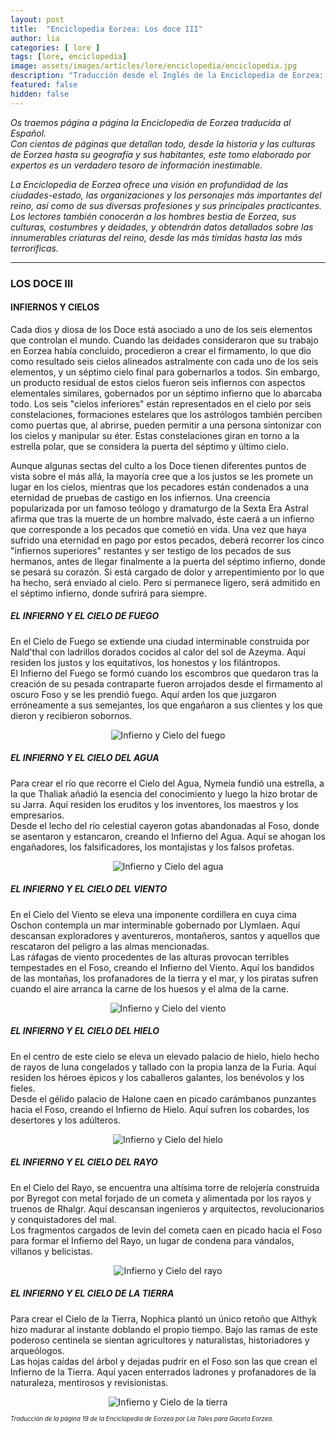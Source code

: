 ```yaml
---
layout: post
title:  "Enciclopedia Eorzea: Los doce III"
author: lia
categories: [ lore ]
tags: [lore, enciclopedia]
image: assets/images/articles/lore/enciclopedia/enciclopedia.jpg
description: "Traducción desde el Inglés de la Enciclopedia de Eorzea: Los doce III"
featured: false
hidden: false
---
```

*Os traemos página a página la Enciclopedia de Eorzea traducida al Español.<br/>
Con cientos de páginas que detallan todo, desde la historia y las culturas de Eorzea hasta su geografía y sus habitantes, este tomo elaborado por expertos es un verdadero tesoro de información inestimable.*

*La Enciclopedia de Eorzea ofrece una visión en profundidad de las ciudades-estado, las organizaciones y los personajes más importantes del reino, así como de sus diversas profesiones y sus principales practicantes. Los lectores también conocerán a los hombres bestia de Eorzea, sus culturas, costumbres y deidades, y obtendrán datos detallados sobre las innumerables criaturas del reino, desde las más tímidas hasta las más terroríficas.*

<hr/>

### LOS DOCE III
#### INFIERNOS Y CIELOS

Cada dios y diosa de los Doce está asociado a uno de los seis elementos que controlan el mundo. Cuando las deidades consideraron que su trabajo en Eorzea había concluido, procedieron a crear el firmamento, lo que dio como resultado seis cielos alineados astralmente con cada uno de los seis elementos, y un séptimo cielo final para gobernarlos a todos. Sin embargo, un producto residual de estos cielos fueron seis infiernos con aspectos elementales similares, gobernados por un séptimo infierno que lo abarcaba todo. Los seis "cielos inferiores" están representados en el cielo por seis constelaciones, formaciones estelares que los astrólogos también perciben como puertas que, al abrirse, pueden permitir a una persona sintonizar con los cielos y manipular su éter. Estas constelaciones giran en torno a la estrella polar, que se considera la puerta del séptimo y último cielo.

Aunque algunas sectas del culto a los Doce tienen diferentes puntos de vista sobre el más allá, la mayoría cree que a los justos se les promete un lugar en los cielos, mientras que los pecadores están condenados a una eternidad de pruebas de castigo en los infiernos. Una creencia popularizada por un famoso teólogo y dramaturgo de la Sexta Era Astral afirma que tras la muerte de un hombre malvado, éste caerá a un infierno que corresponde a los pecados que cometió en vida. Una vez que haya sufrido una eternidad en pago por estos pecados, deberá recorrer los cinco "infiernos superiores" restantes y ser testigo de los pecados de sus hermanos, antes de llegar finalmente a la puerta del séptimo infierno, donde se pesará su corazón. Si está cargado de dolor y arrepentimiento por lo que ha hecho, será enviado al cielo. Pero si permanece ligero, será admitido en el séptimo infierno, donde sufrirá para siempre.

##### EL INFIERNO Y EL CIELO DE FUEGO
En el Cielo de Fuego se extiende una ciudad interminable construida por Nald'thal con ladrillos dorados cocidos al calor del sol de Azeyma. Aquí residen los justos y los equitativos, los honestos y los filántropos.<br/>
El Infierno del Fuego se formó cuando los escombros que quedaron tras la creación de su pesada contraparte fueron arrojados desde el firmamento al oscuro Foso y se les prendió fuego. Aquí arden los que juzgaron erróneamente a sus semejantes, los que engañaron a sus clientes y los que dieron y recibieron sobornos.

<p align="center"><img src="{{ site.baseurl }}/assets/images/articles/lore/enciclopedia/10/fuego.jpg" alt="Infierno y Cielo del fuego"/></p>

##### EL INFIERNO Y EL CIELO DEL AGUA
Para crear el río que recorre el Cielo del Agua, Nymeia fundió una estrella, a la que Thaliak añadió la esencia del conocimiento y luego la hizo brotar de su Jarra. Aquí residen los eruditos y los inventores, los maestros y los empresarios.<br/>
Desde el lecho del río celestial cayeron gotas abandonadas al Foso, donde se asentaron y estancaron, creando el Infierno del Agua. Aquí se ahogan los engañadores, los falsificadores, los montajistas y los falsos profetas.

<p align="center"><img src="{{ site.baseurl }}/assets/images/articles/lore/enciclopedia/10/agua.jpg" alt="Infierno y Cielo del agua"/></p>

##### EL INFIERNO Y EL CIELO DEL VIENTO
En el Cielo del Viento se eleva una imponente cordillera en cuya cima Oschon contempla un mar interminable gobernado por Llymlaen. Aquí descansan exploradores y aventureros, montañeros, santos y aquellos que rescataron del peligro a las almas mencionadas.<br/>
Las ráfagas de viento procedentes de las alturas provocan terribles tempestades en el Foso, creando el Infierno del Viento. Aquí los bandidos de las montañas, los profanadores de la tierra y el mar, y los piratas sufren cuando el aire arranca la carne de los huesos y el alma de la carne.

<p align="center"><img src="{{ site.baseurl }}/assets/images/articles/lore/enciclopedia/10/viento.jpg" alt="Infierno y Cielo del viento"/></p>

##### EL INFIERNO Y EL CIELO DEL HIELO
En el centro de este cielo se eleva un elevado palacio de hielo, hielo hecho de rayos de luna congelados y tallado con la propia lanza de la Furia. Aquí residen los héroes épicos y los caballeros galantes, los benévolos y los fieles.<br/>
Desde el gélido palacio de Halone caen en picado carámbanos punzantes hacia el Foso, creando el Infierno de Hielo. Aquí sufren los cobardes, los desertores y los adúlteros.

<p align="center"><img src="{{ site.baseurl }}/assets/images/articles/lore/enciclopedia/10/hielo.jpg" alt="Infierno y Cielo del hielo"/></p>

##### EL INFIERNO Y EL CIELO DEL RAYO
En el Cielo del Rayo, se encuentra una altísima torre de relojería construida por Byregot con metal forjado de un cometa y alimentada por los rayos y truenos de Rhalgr. Aquí descansan ingenieros y arquitectos, revolucionarios y conquistadores del mal.<br/>
Los fragmentos cargados de levin del cometa caen en picado hacia el Foso para formar el Infierno del Rayo, un lugar de condena para vándalos, villanos y belicistas.

<p align="center"><img src="{{ site.baseurl }}/assets/images/articles/lore/enciclopedia/10/trueno.jpg" alt="Infierno y Cielo del rayo"/></p>

##### EL INFIERNO Y EL CIELO DE LA TIERRA
Para crear el Cielo de la Tierra, Nophica plantó un único retoño que Althyk hizo madurar al instante doblando el propio tiempo. Bajo las ramas de este poderoso centinela se sientan agricultores y naturalistas, historiadores y arqueólogos.<br/>
Las hojas caídas del árbol y dejadas pudrir en el Foso son las que crean el Infierno de la Tierra. Aquí yacen enterrados ladrones y profanadores de la naturaleza, mentirosos y revisionistas.

<p align="center"><img src="{{ site.baseurl }}/assets/images/articles/lore/enciclopedia/10/tierra.jpg" alt="Infierno y Cielo de la tierra"/></p>

<sub><sup>*Traducción de la página 19 de la Enciclopedia de Eorzea por Lia Tales para Gaceta Eorzea.*</sup></sub>